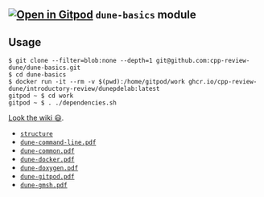 ## [![Open in Gitpod](https://gitpod.io/button/open-in-gitpod.svg)](https://gitpod.io#/https://github.com/cpp-review-dune/Qubemid3-dune-basics) `dune-basics` module

## Usage

```console
$ git clone --filter=blob:none --depth=1 git@github.com:cpp-review-dune/dune-basics.git
$ cd dune-basics
$ docker run -it --rm -v $(pwd):/home/gitpod/work ghcr.io/cpp-review-dune/introductory-review/dunepdelab:latest
gitpod ~ $ cd work
gitpod ~ $ . ./dependencies.sh
```

[Look the wiki 😃](https://github.com/cpp-review-dune/introductory-review/wiki).

- [`structure`](https://cpp-review-dune.github.io/dune-basics/structure.pdf)
- [`dune-command-line.pdf`](https://cpp-review-dune.github.io/dune-basics/dune-command-line.pdf)
- [`dune-common.pdf`](https://cpp-review-dune.github.io/dune-basics/dune-common.pdf)
- [`dune-docker.pdf`](https://cpp-review-dune.github.io/dune-basics/dune-docker.pdf)
- [`dune-doxygen.pdf`](https://cpp-review-dune.github.io/dune-basics/dune-doxygen.pdf)
- [`dune-gitpod.pdf`](https://cpp-review-dune.github.io/dune-basics/dune-gitpod.pdf)
- [`dune-gmsh.pdf`](https://cpp-review-dune.github.io/dune-basics/dune-gmsh.pdf)
